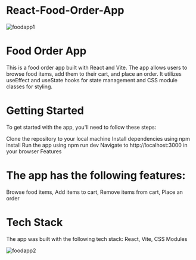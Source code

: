 # React-Food-Order-App
![foodapp1](https://user-images.githubusercontent.com/117073615/227228206-f0d5e4bc-7012-4183-8d43-c2a6111b77dc.png)
# Food Order App
This is a food order app built with React and Vite. The app allows users to browse food items, add them to their cart, and place an order. It utilizes useEffect and useState hooks for state management and CSS module classes for styling.

# Getting Started
To get started with the app, you'll need to follow these steps:

Clone the repository to your local machine
Install dependencies using npm install
Run the app using npm run dev
Navigate to http://localhost:3000 in your browser
Features


# The app has the following features:

Browse food items, 
Add items to cart, 
Remove items from cart, 
Place an order

# Tech Stack
The app was built with the following tech stack:
React, 
Vite, 
CSS Modules

![foodapp2](https://user-images.githubusercontent.com/117073615/227228220-bbc48577-b8e6-4730-9ccb-bd439b44ed76.png)
